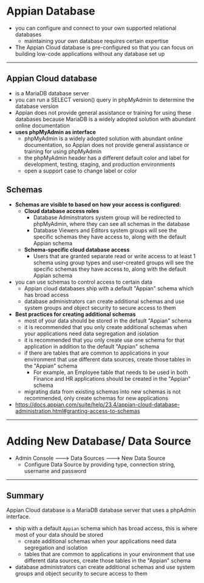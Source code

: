# Appian Database
- you can configure and connect to your own supported relational databases
    -  maintaining your own database requires certain expertise 
- The Appian Cloud database is pre-configured so that you can focus on building low-code applications without any database set up

---

## Appian Cloud database
- is a MariaDB database server
- you can run a SELECT version() query in phpMyAdmin to determine the database version 
- Appian does not provide general assistance or training for using these databases because MariaDB is a widely adopted solution with abundant online documentation
- **uses phpMyAdmin as interface**
    - phpMyAdmin is a widely adopted solution with abundant online documentation, so Appian does not provide general assistance or training for using phpMyAdmin
    - the phpMyAdmin header has a different default color and label for development, testing, staging, and production environments
    - open a support case to change label or color

## Schemas
- **Schemas are visible to based on how your access is configured:**
    - **Cloud database access roles**
        - Database Adminstrators system group will be redirected to phpMyAdmin, where they can see all schemas in the database
        - Database Viewers and Editors system groups will see the specific schemas they have access to, along with the default Appian schema
    - **Schema-specific cloud database access**
        - Users that are granted separate read or write access to at least 1 schema using group types and user-created groups will see the specific schemas they have access to, along with the default Appian schema
- you can use schemas to control access to certain data
    - Appian cloud databases ship with a default "Appian" schema which has broad access
    - database administrators can create additional schemas and use system groups and object security to secure access to them
- **Best practices for creating additional schemas**
    - most of your data should be stored in the default "Appian" schema
    - it is recommended that you only create additional schemas when your applications need data segregation and isolation
    - it is recommended that you only create use one schema for that application in addition to the default "Appian" schema
    - if there are tables that are common to applications in your environment that use different data sources, create those tables in the "Appian" schema
        - For example, an Employee table that needs to be used in both Finance and HR applications should be created in the "Appian" schema
    - migrating data from existing schemas into new schemas is not recommended, only create schemas for new applications
- https://docs.appian.com/suite/help/23.4/appian-cloud-database-administration.html#granting-access-to-schemas

---
# Adding New Database/ Data Source
- Admin Console ---> Data Sources ---> New Data Source
    - Configure Data Source by providing type, connection string, username and password


----


## Summary
Appian Cloud database is a MariaDB database server that uses a phpAdmin interface.
- ship with a default `Appian` schema which has broad access, this is where most of your data should be stored
    - create additional schemas when your applications need data segregation and isolation
    - tables that are common to applications in your environment that use different data sources, create those tables in the "Appian" schema
- database administrators can create additional schemas and use system groups and object security to secure access to them